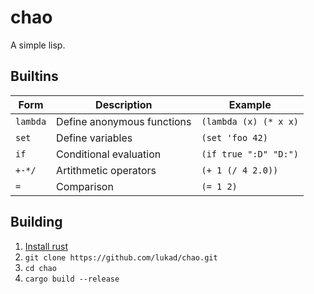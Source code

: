# chao

A simple lisp.

## Builtins

| Form     | Description                | Example               |
|----------|----------------------------|-----------------------|
| `lambda` | Define anonymous functions | `(lambda (x) (* x x)` |
| `set`    | Define variables           | `(set 'foo 42)`       |
| `if`     | Conditional evaluation     | `(if true ":D" "D:")` |
| `+-*/`   | Artithmetic operators      | `(+ 1 (/ 4 2.0))`     |
| `=`      | Comparison                 | `(= 1 2)`             |

## Building

1. [Install rust](https://www.rust-lang.org/en-US/install.html)
2. `git clone https://github.com/lukad/chao.git`
3. `cd chao`
4. `cargo build --release`
